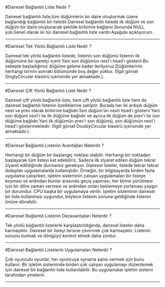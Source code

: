 ﻿#Dairesel Bağlantılı Liste Nedir ? 


Dairesel bağlantılı liste,tüm düğümlerin bir daire oluşturmak üzere bağlandığı bağlantılı bir listedir.Dairesel bağlantılı listede ilk düğüm ve son düğüm bir daire oluşturacak şekilde birbirine bağlanır.Sonunda NULL yok.Genel olarak iki tür dairesel bağlantılı liste vardır.Aşağıda açıklıyorum.

-----------------------------------------------------------------------------------------------------------------

#Dairesel Tek Yönlü Bağlantılı Liste Nedir ?


Dairesel tek yönlü bağlantılı listede, listenin son düğümü listenin ilk düğümüne bir işaretçi içerir.Yani son düğümün next'i head'ı gösterir.Bu sebeple başladığımız düğüme gelene kadar ilerliyoruz.Düğümlerinin herhangi birinin sonraki bölümünde boş değer yoktur.
(İlgili görsel SinglyCircular klasörü içerisinde yer almaktadır.).

-----------------------------------------------------------------------------------------------------------------

#Dairesel Çift Yönlü Bağlantılı Liste Nedir ? 


Dairesel çift yönlü bağlantılı liste, hem çift yönlü bağlantılı liste hem de dairesel bağlantılı listenin özelliklerine sahiptir.
Burada her iki ardışık düğüm next ve prev olarak birbirine bağlıdır.Son düğüm'ün nexti head'ı gösterir.Yani son düğüm next'i ile ilk düğüme bağlıdır ve ayrıca ilk düğüm de prev'i ile son düğüme bağlıdır.Yani ilk düğümün prev'i son düğümü, son düğümün next'i head'i göstermektedir.
(İlgili görsel DoublyCircular klasörü içerisinde yer almaktadır.).

-----------------------------------------------------------------------------------------------------------------

#Dairesel Bağlantılı Listenin Avantajları Nelerdir ?


Herhangi bir düğüm bir başlangıç ​​noktası olabilir. Herhangi bir noktadan başlayarak tüm listeyi kat edebiliriz. Sadece ilk ziyaret edilen düğüm tekrar ziyaret edildiğinde durmamız gerekiyor. 
Dairesel listeler, listede tekrar tekrar dolaşılan uygulamalarda kullanışlıdır.
Örneğin, bir bilgisayarda birden fazla uygulama çalışırken, işletim sisteminin çalışan uygulamaları bir listeye koyması ve ardından bunlar arasında geçiş yapması, her birine yürütmesi için bir dilim zaman vermesi ve ardından onları beklemeye zorlaması yaygın bir durumdur. CPU başka bir uygulamaya verilir. İşletim sisteminin dairesel bir liste kullanması uygundur, böylece listenin sonuna geldiğinde listenin önüne dönebilir. 

-----------------------------------------------------------------------------------------------------------------

#Dairesel Bağlantılı Listenin Dezavantajları Nelerdir ?


Tek yönlü bağlantılı listelerle karşılaştırıldığında, dairesel listeler daha karmaşıktır.
Dairesel bir listeyi tersine çevirmek çok karmaşıktır.
Listenin sonunu bulmak ve döngüyü kontrol etmek daha zordur.

-----------------------------------------------------------------------------------------------------------------

#Dairesel Bağlantılı Listelerin Uygulamaları Nelerdir ?


Çok oyunculu oyunlar, her oyuncuya oynama şansı vermek için bunu kullanır.
Bir işletim sisteminde birden çok çalışan uygulamayı düzenlemek için dairesel bir bağlantılı liste kullanılabilir. Bu uygulamalar işletim sistemi tarafından yinelenir.

-----------------------------------------------------------------------------------------------------------------